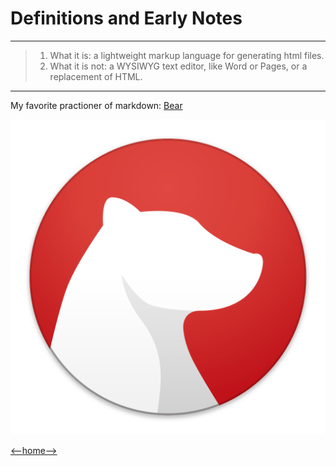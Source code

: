 # Definitions and Early Notes
---
> 1. What it is: a lightweight markup language for generating html files.
> 2. What it is not: a WYSIWYG text editor, like Word or Pages, or a replacement of HTML. 
---
My favorite practioner of markdown: [Bear](https://bear.app)

![Bear Icon](bear-icon.jpg)

[<--home-->](README.md)
